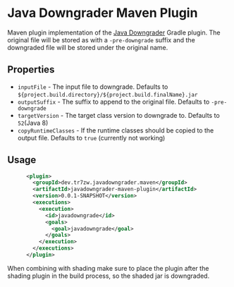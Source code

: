 # Java Downgrader Maven Plugin

Maven plugin implementation of the [Java Downgrader](https://github.com/RaphiMC/JavaDowngrader) Gradle plugin. The original file will be stored as with a ``-pre-downgrade`` suffix and the downgraded file will be stored under the original name.

## Properties

- ``inputFile`` - The input file to downgrade. Defaults to ``${project.build.directory}/${project.build.finalName}.jar``
- ``outputSuffix`` - The suffix to append to the original file. Defaults to ``-pre-downgrade``
- ``targetVersion`` - The target class version to downgrade to. Defaults to ``52``(Java 8)
- ``copyRuntimeClasses`` - If the runtime classes should be copied to the output file. Defaults to ``true`` (currently not working)

## Usage

```xml
      <plugin>
        <groupId>dev.tr7zw.javadowngrader.maven</groupId>
        <artifactId>javadowngrader-maven-plugin</artifactId>
        <version>0.0.1-SNAPSHOT</version>
        <executions>
          <execution>
            <id>javadowngrade</id>
            <goals>
              <goal>javadowngrade</goal>
            </goals>
          </execution>
        </executions>
      </plugin>
```

When combining with shading make sure to place the plugin after the shading plugin in the build process, so the shaded jar is downgraded.
